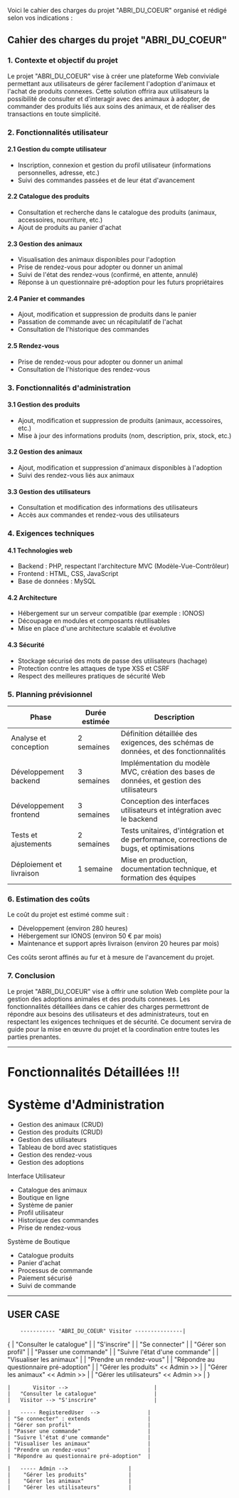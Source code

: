 Voici le cahier des charges du projet "ABRI_DU_COEUR" organisé et rédigé selon vos indications :

## Cahier des charges du projet "ABRI_DU_COEUR"

### 1. Contexte et objectif du projet

Le projet "ABRI_DU_COEUR" vise à créer une plateforme Web conviviale permettant aux utilisateurs de gérer facilement l'adoption d'animaux et l'achat de produits connexes. Cette solution offrira aux utilisateurs la possibilité de consulter et d'interagir avec des animaux à adopter, de commander des produits liés aux soins des animaux, et de réaliser des transactions en toute simplicité.

### 2. Fonctionnalités utilisateur

#### 2.1 Gestion du compte utilisateur
- Inscription, connexion et gestion du profil utilisateur (informations personnelles, adresse, etc.)
- Suivi des commandes passées et de leur état d'avancement

#### 2.2 Catalogue des produits
- Consultation et recherche dans le catalogue des produits (animaux, accessoires, nourriture, etc.)
- Ajout de produits au panier d'achat

#### 2.3 Gestion des animaux
- Visualisation des animaux disponibles pour l'adoption
- Prise de rendez-vous pour adopter ou donner un animal
- Suivi de l'état des rendez-vous (confirmé, en attente, annulé)
- Réponse à un questionnaire pré-adoption pour les futurs propriétaires

#### 2.4 Panier et commandes
- Ajout, modification et suppression de produits dans le panier
- Passation de commande avec un récapitulatif de l'achat
- Consultation de l'historique des commandes

#### 2.5 Rendez-vous
- Prise de rendez-vous pour adopter ou donner un animal
- Consultation de l'historique des rendez-vous

### 3. Fonctionnalités d'administration

#### 3.1 Gestion des produits
- Ajout, modification et suppression de produits (animaux, accessoires, etc.)
- Mise à jour des informations produits (nom, description, prix, stock, etc.)

#### 3.2 Gestion des animaux
- Ajout, modification et suppression d'animaux disponibles à l'adoption
- Suivi des rendez-vous liés aux animaux

#### 3.3 Gestion des utilisateurs
- Consultation et modification des informations des utilisateurs
- Accès aux commandes et rendez-vous des utilisateurs

### 4. Exigences techniques

#### 4.1 Technologies web
- Backend : PHP, respectant l'architecture MVC (Modèle-Vue-Contrôleur)
- Frontend : HTML, CSS, JavaScript
- Base de données : MySQL

#### 4.2 Architecture
- Hébergement sur un serveur compatible (par exemple : IONOS)
- Découpage en modules et composants réutilisables
- Mise en place d'une architecture scalable et évolutive

#### 4.3 Sécurité
- Stockage sécurisé des mots de passe des utilisateurs (hachage)
- Protection contre les attaques de type XSS et CSRF
- Respect des meilleures pratiques de sécurité Web

### 5. Planning prévisionnel

| Phase                     | Durée estimée | Description                                                                              |
|----------------------     |---------------|-------------                                                                             |
| Analyse et conception     | 2 semaines    | Définition détaillée des exigences, des schémas de données, et des fonctionnalités       |
| Développement backend     | 3 semaines    | Implémentation du modèle MVC, création des bases de données, et gestion des utilisateurs |
| Développement frontend    | 3 semaines    | Conception des interfaces utilisateurs et intégration avec le backend                    |
| Tests et ajustements      | 2 semaines    | Tests unitaires, d'intégration et de performance, corrections de bugs, et optimisations  |
| Déploiement et livraison  | 1 semaine     | Mise en production, documentation technique, et formation des équipes                    |

### 6. Estimation des coûts

Le coût du projet est estimé comme suit :

- Développement (environ 280 heures)
- Hébergement sur IONOS (environ 50 € par mois)
- Maintenance et support après livraison (environ 20 heures par mois)

Ces coûts seront affinés au fur et à mesure de l'avancement du projet.

### 7. Conclusion

Le projet "ABRI_DU_COEUR" vise à offrir une solution Web complète pour la gestion des adoptions animales et des produits connexes. Les fonctionnalités détaillées dans ce cahier des charges permettront de répondre aux besoins des utilisateurs et des administrateurs, tout en respectant les exigences techniques et de sécurité. Ce document servira de guide pour la mise en œuvre du projet et la coordination entre toutes les parties prenantes.

------------------------------
# Fonctionnalités Détaillées !!!
# Système d'Administration
- Gestion des animaux (CRUD)
- Gestion des produits (CRUD)
- Gestion des utilisateurs
- Tableau de bord avec statistiques
- Gestion des rendez-vous
- Gestion des adoptions

Interface Utilisateur
- Catalogue des animaux
- Boutique en ligne
- Système de panier
- Profil utilisateur
- Historique des commandes
- Prise de rendez-vous

Système de Boutique
- Catalogue produits
- Panier d'achat
- Processus de commande
- Paiement sécurisé
- Suivi de commande
------------------------------
## USER CASE
        ----------- "ABRI_DU_COEUR" Visitor ---------------|         
 { |    "Consulter le catalogue"                    | 
   |    "S'inscrire"                                | 
   |    "Se connecter"                              | 
   |    "Gérer son profil"                          | 
   |    "Passer une commande"                       | 
   |    "Suivre l'état d'une commande"              | 
   |    "Visualiser les animaux"                    | 
   |    "Prendre un rendez-vous"                    | 
   |    "Répondre au questionnaire pré-adoption"    | 
   |    "Gérer les produits" << Admin >>            | 
   |    "Gérer les animaux" << Admin >>             | 
   |    "Gérer les utilisateurs" << Admin >>        |   }

    |       Visitor -->                           |
    |   "Consulter le catalogue"                  |
    |   Visitor --> "S'inscrire"                  |

    |   ----- RegisteredUser  -->               |
    | "Se connecter" : extends                  |
    | "Gérer son profil"                        |
    | "Passer une commande"                     |
    | "Suivre l'état d'une commande"            |
    | "Visualiser les animaux"                  |
    | "Prendre un rendez-vous"                  |
    | "Répondre au questionnaire pré-adoption"  |
 
    |   ----- Admin -->                   |
    |    "Gérer les produits"             |
    |    "Gérer les animaux"              |
    |    "Gérer les utilisateurs"         |